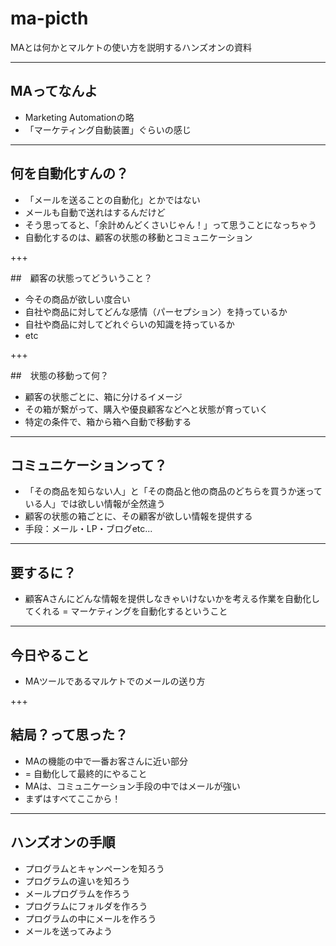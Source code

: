 # ma-picth
MAとは何かとマルケトの使い方を説明するハンズオンの資料

---
## MAってなんよ

- Marketing Automationの略
- 「マーケティング自動装置」ぐらいの感じ

---

## 何を自動化すんの？

- 「メールを送ることの自動化」とかではない
- メールも自動で送れはするんだけど
- そう思ってると、「余計めんどくさいじゃん！」って思うことになっちゃう
- 自動化するのは、顧客の状態の移動とコミュニケーション

+++

##　顧客の状態ってどういうこと？

- 今その商品が欲しい度合い
- 自社や商品に対してどんな感情（パーセプション）を持っているか
- 自社や商品に対してどれぐらいの知識を持っているか
- etc

+++

##　状態の移動って何？

- 顧客の状態ごとに、箱に分けるイメージ
- その箱が繋がって、購入や優良顧客などへと状態が育っていく
- 特定の条件で、箱から箱へ自動で移動する 
---

## コミュニケーションって？

- 「その商品を知らない人」と「その商品と他の商品のどちらを買うか迷っている人」では欲しい情報が全然違う
- 顧客の状態の箱ごとに、その顧客が欲しい情報を提供する
- 手段：メール・LP・ブログetc...

---

## 要するに？

- 顧客Aさんにどんな情報を提供しなきゃいけないかを考える作業を自動化してくれる = マーケティングを自動化するということ

---

## 今日やること

- MAツールであるマルケトでのメールの送り方

+++

## 結局？って思った？

- MAの機能の中で一番お客さんに近い部分
- = 自動化して最終的にやること
- MAは、コミュニケーション手段の中ではメールが強い
- まずはすべてここから！

---

## ハンズオンの手順

- プログラムとキャンペーンを知ろう
- プログラムの違いを知ろう
- メールプログラムを作ろう
- プログラムにフォルダを作ろう
- プログラムの中にメールを作ろう
- メールを送ってみよう


